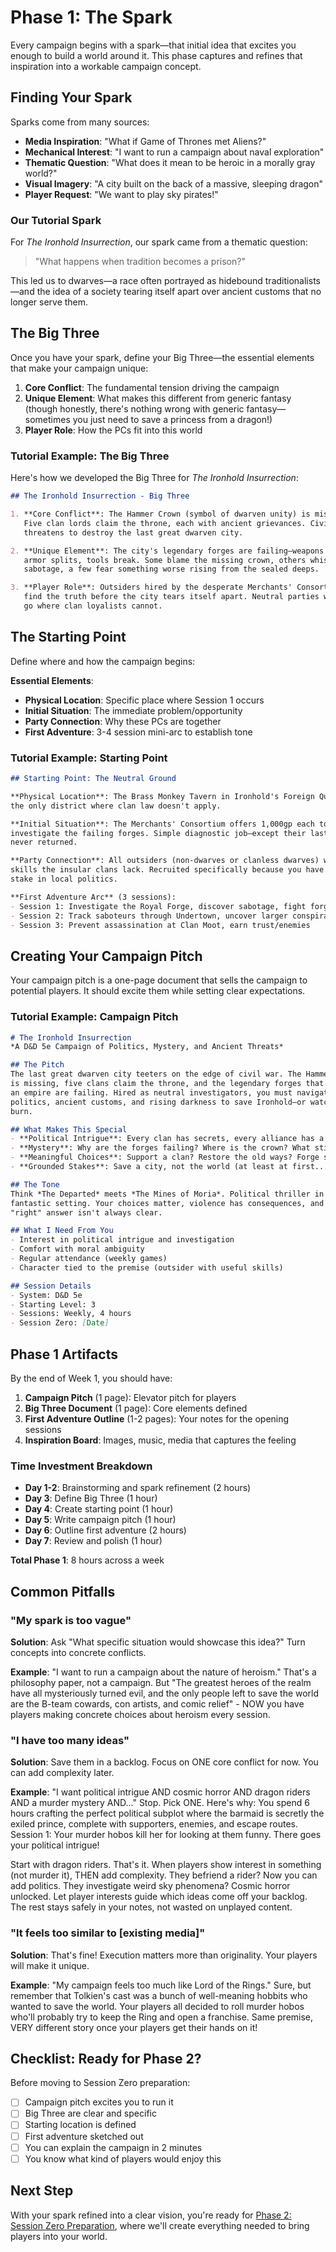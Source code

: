# Phase 1: The Spark

Every campaign begins with a spark—that initial idea that excites you enough to build a world around it. This phase captures and refines that inspiration into a workable campaign concept.

## Finding Your Spark

Sparks come from many sources:
- **Media Inspiration**: "What if Game of Thrones met Aliens?"
- **Mechanical Interest**: "I want to run a campaign about naval exploration"
- **Thematic Question**: "What does it mean to be heroic in a morally gray world?"
- **Visual Imagery**: "A city built on the back of a massive, sleeping dragon"
- **Player Request**: "We want to play sky pirates!"

### Our Tutorial Spark

For *The Ironhold Insurrection*, our spark came from a thematic question:

> "What happens when tradition becomes a prison?"

This led us to dwarves—a race often portrayed as hidebound traditionalists—and the idea of a society tearing itself apart over ancient customs that no longer serve them.

## The Big Three

Once you have your spark, define your Big Three—the essential elements that make your campaign unique:

1. **Core Conflict**: The fundamental tension driving the campaign
2. **Unique Element**: What makes this different from generic fantasy (though honestly, there's nothing wrong with generic fantasy—sometimes you just need to save a princess from a dragon!)
3. **Player Role**: How the PCs fit into this world

### Tutorial Example: The Big Three

Here's how we developed the Big Three for *The Ironhold Insurrection*:

```markdown
## The Ironhold Insurrection - Big Three

1. **Core Conflict**: The Hammer Crown (symbol of dwarven unity) is missing. 
   Five clan lords claim the throne, each with ancient grievances. Civil war 
   threatens to destroy the last great dwarven city.

2. **Unique Element**: The city's legendary forges are failing—weapons crack, 
   armor splits, tools break. Some blame the missing crown, others whisper of 
   sabotage, a few fear something worse rising from the sealed deeps.

3. **Player Role**: Outsiders hired by the desperate Merchants' Consortium to 
   find the truth before the city tears itself apart. Neutral parties who can 
   go where clan loyalists cannot.
```

## The Starting Point

Define where and how the campaign begins:

**Essential Elements**:
- **Physical Location**: Specific place where Session 1 occurs
- **Initial Situation**: The immediate problem/opportunity
- **Party Connection**: Why these PCs are together
- **First Adventure**: 3-4 session mini-arc to establish tone

### Tutorial Example: Starting Point

```markdown
## Starting Point: The Neutral Ground

**Physical Location**: The Brass Monkey Tavern in Ironhold's Foreign Quarter—
the only district where clan law doesn't apply.

**Initial Situation**: The Merchants' Consortium offers 1,000gp each to 
investigate the failing forges. Simple diagnostic job—except their last team 
never returned.

**Party Connection**: All outsiders (non-dwarves or clanless dwarves) with 
skills the insular clans lack. Recruited specifically because you have no 
stake in local politics.

**First Adventure Arc** (3 sessions):
- Session 1: Investigate the Royal Forge, discover sabotage, fight forge-spirits
- Session 2: Track saboteurs through Undertown, uncover larger conspiracy
- Session 3: Prevent assassination at Clan Moot, earn trust/enemies
```

## Creating Your Campaign Pitch

Your campaign pitch is a one-page document that sells the campaign to potential players. It should excite them while setting clear expectations.

### Tutorial Example: Campaign Pitch

```markdown
# The Ironhold Insurrection
*A D&D 5e Campaign of Politics, Mystery, and Ancient Threats*

## The Pitch
The last great dwarven city teeters on the edge of civil war. The Hammer Crown 
is missing, five clans claim the throne, and the legendary forges that built 
an empire are failing. Hired as neutral investigators, you must navigate deadly 
politics, ancient customs, and rising darkness to save Ironhold—or watch it 
burn.

## What Makes This Special
- **Political Intrigue**: Every clan has secrets, every alliance has a price
- **Mystery**: Why are the forges failing? Where is the crown? What stirs below?
- **Meaningful Choices**: Support a clan? Restore the old ways? Forge something new?
- **Grounded Stakes**: Save a city, not the world (at least at first...)

## The Tone
Think *The Departed* meets *The Mines of Moria*. Political thriller in a 
fantastic setting. Your choices matter, violence has consequences, and the 
"right" answer isn't always clear.

## What I Need From You
- Interest in political intrigue and investigation
- Comfort with moral ambiguity
- Regular attendance (weekly games)
- Character tied to the premise (outsider with useful skills)

## Session Details
- System: D&D 5e
- Starting Level: 3
- Sessions: Weekly, 4 hours
- Session Zero: [Date]
```


## Phase 1 Artifacts

By the end of Week 1, you should have:

1. **Campaign Pitch** (1 page): Elevator pitch for players
2. **Big Three Document** (1 page): Core elements defined  
3. **First Adventure Outline** (1-2 pages): Your notes for the opening sessions
4. **Inspiration Board**: Images, music, media that captures the feeling

### Time Investment Breakdown

- **Day 1-2**: Brainstorming and spark refinement (2 hours)
- **Day 3**: Define Big Three (1 hour)
- **Day 4**: Create starting point (1 hour)
- **Day 5**: Write campaign pitch (1 hour)
- **Day 6**: Outline first adventure (2 hours)
- **Day 7**: Review and polish (1 hour)

**Total Phase 1**: 8 hours across a week

## Common Pitfalls

### "My spark is too vague"
**Solution**: Ask "What specific situation would showcase this idea?" Turn concepts into concrete conflicts.

**Example**: "I want to run a campaign about the nature of heroism." That's a philosophy paper, not a campaign. But "The greatest heroes of the realm have all mysteriously turned evil, and the only people left to save the world are the B-team cowards, con artists, and comic relief" - NOW you have players making concrete choices about heroism every session.

### "I have too many ideas"
**Solution**: Save them in a backlog. Focus on ONE core conflict for now. You can add complexity later.

**Example**: "I want political intrigue AND cosmic horror AND dragon riders AND a murder mystery AND..." Stop. Pick ONE. Here's why: You spend 6 hours crafting the perfect political subplot where the barmaid is secretly the exiled prince, complete with supporters, enemies, and escape routes. Session 1: Your murder hobos kill her for looking at them funny. There goes your political intrigue!

Start with dragon riders. That's it. When players show interest in something (not murder it), THEN add complexity. They befriend a rider? Now you can add politics. They investigate weird sky phenomena? Cosmic horror unlocked. Let player interests guide which ideas come off your backlog. The rest stays safely in your notes, not wasted on unplayed content.

### "It feels too similar to [existing media]"
**Solution**: That's fine! Execution matters more than originality. Your players will make it unique.

**Example**: "My campaign feels too much like Lord of the Rings." Sure, but remember that Tolkien's cast was a bunch of well-meaning hobbits who wanted to save the world. Your players all decided to roll murder hobos who'll probably try to keep the Ring and open a franchise. Same premise, VERY different story once your players get their hands on it!

## Checklist: Ready for Phase 2?

Before moving to Session Zero preparation:

- [ ] Campaign pitch excites you to run it
- [ ] Big Three are clear and specific
- [ ] Starting location is defined
- [ ] First adventure sketched out
- [ ] You can explain the campaign in 2 minutes
- [ ] You know what kind of players would enjoy this

## Next Step

With your spark refined into a clear vision, you're ready for [Phase 2: Session Zero Preparation](./phase-2-session-zero-prep.md), where we'll create everything needed to bring players into your world.